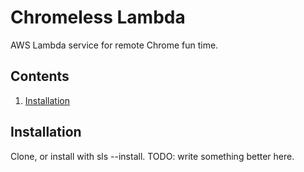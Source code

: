 # Chromeless Lambda

AWS Lambda service for remote Chrome fun time.


## Contents
1. [Installation](#installation)


## Installation

Clone, or install with sls --install.
TODO: write something better here.
